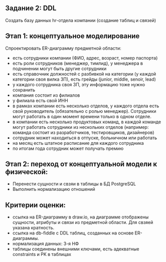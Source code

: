 ## Задание 2: DDL
Создать базу данных hr-отдела компании (создание таблиц и связей)


  ## Этап 1: концептуальное моделирование

Спроектировать ER-диаграмму предметной области:
- есть сотрудники компании (ФИО, адрес, возраст, номер паспорта)
- есть роли сотрудников (менеджер, тимлид), у менеджера в подчинении могут быть другие сотрудники
- есть справочник должностей с разбивкой на категории (у каждой категории своя вилка ЗП), есть грейды (junior, middle, senoir, lead)
- у каждого сотрудника своя ЗП, эту информацию тоже нужно сохранить
- компания состоит из филиалов
- у филиала есть свой ИНН
- в рамках компании есть несколько отделов, у каждого отдела есть свой руководитель (обязательно с ролью менеджер). Сотрудники могут работать в один момент времени только в одном отделе.
- в компании есть несколько продуктовых команд, в каждой команде могут работать сотрудники из нескольких отделов (например: команда состоит из разработчиков, тестировщиков, дизайнеров)
- сотрудник может находиться в отпуске, больничном или работать
- на месяц есть штатное расписание для каждого сотрудника
- по итогам года сотрудник может получать премию

## Этап 2: переход от концептуальной модели к физической:

  - Перенести сущности и свзяи в таблицы в БД PostgreSQL
  - Выполнить нормализацию отношений

## Критерии оценки:
- ссылка на ER-диаграмму в draw.io, на диаграмме отображены сущности, атрибуты и связи из предметной области. Для свзяей указана кратность.
- ссылка на db-fiddle с DDL таблиц, созданных на основе ER-диаграммы.
- нормализация данных: 3-я НФ
- таблицы соединены внешними ключами, есть адекватные constraints и PK в таблицах
